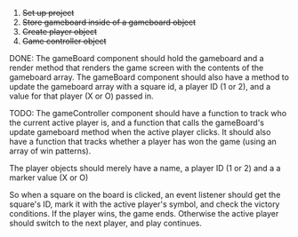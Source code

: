 1. ~~Set up project~~
2. ~~Store gameboard inside of a gameboard object~~
3. ~~Create player object~~
4. ~~Game controller object~~

DONE:
The gameBoard component should hold the gameboard and a render method that renders the game screen with the contents of the gameboard array. The gameBoard component should also have a method to update the gameboard array with a square id, a player ID (1 or 2), and a value for that player (X or O) passed in.

TODO:
The gameController component should have a function to track who the current active player is, and a function that calls the gameBoard's update gameboard method when the active player clicks. It should also have a function that tracks whether a player has won the game (using an array of win patterns).

The player objects should merely have a name, a player ID (1 or 2) and a a marker value (X or O)

So when a square on the board is clicked, an event listener should get the square's ID, mark it with the active player's symbol, and check the victory conditions. If the player wins, the game ends. Otherwise the active player should switch to the next player, and play continues.